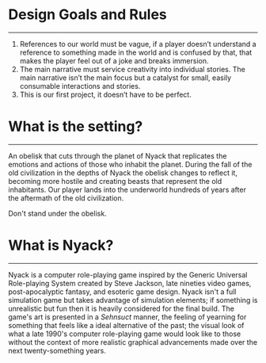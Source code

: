 # Design Goals and Rules
---
1. References to our world must be vague, if a player doesn’t understand a reference to something made in the world and is confused by that, that makes the player feel out of a joke and breaks immersion.
2. The main narrative must service creativity into individual stories. The main narrative isn’t the main focus but a catalyst for small, easily consumable interactions and stories.
3. This is our first project, it doesn’t have to be perfect.

# What is the setting?
---
An obelisk that cuts through the planet of Nyack that replicates the emotions and actions of those who inhabit the planet. During the fall of the old civilization in the depths of Nyack the obelisk changes to reflect it, becoming more hostile and creating beasts that represent the old inhabitants. Our player lands into the underworld hundreds of years after the aftermath of the old civilization.

Don't stand under the obelisk.
# What is Nyack?
---
Nyack is a computer role-playing game inspired by the Generic Universal Role-playing System created by Steve Jackson, late nineties video games, post-apocalyptic fantasy, and esoteric game design. Nyack isn't a full simulation game but takes advantage of simulation elements; if something is unrealistic but fun then it is heavily considered for the final build. The game's art is presented in a *Sehnsuct* manner, the feeling of yearning for something that feels like a ideal alternative of the past; the visual look of what a late 1990's computer role-playing game would look like to those without the context of more realistic graphical advancements made over the next twenty-something years.